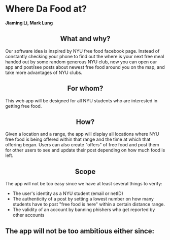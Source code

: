 # Where Da Food at?

**Jiaming Li, Mark Lung**


## <center> What and why? </center>

Our software idea is inspired by NYU free food facebook page. Instead of constantly checking your phone to find out the where is your next free meal handed out by some random generous NYU club, now you can open our app and post/see posts about newest free food around you on the map, and take more advantages of NYU clubs. 

## <center> For whom?</center>

This web app will be designed for all NYU students who are interested in getting free food.

## <center>How?</center>

Given a location and a range, the app will display all locations where NYU free food is being offered within that range and the time at which that offering began. Users can also create "offers" of free food and post them for other users to see and update their post depending on how much food is left. 

## <center>Scope</center>

The app will not be too easy since we have at least several things to verify:
- The user's identity as a NYU student (email or netID)
- The authenticity of a post by setting a lowest number on how many students have to post "free food is here" within a certain distance range.
- The validity of an account by banning phishers who get reported by other accounts 

The app will not be too ambitious either since:
- 
